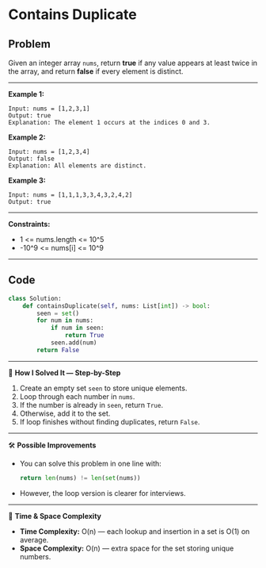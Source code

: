 # Contains Duplicate

## Problem
Given an integer array `nums`, return **true** if any value appears at least twice in the array, and return **false** if every element is distinct.

---

**Example 1:**
```
Input: nums = [1,2,3,1]
Output: true
Explanation: The element 1 occurs at the indices 0 and 3.
```

**Example 2:**
```
Input: nums = [1,2,3,4]
Output: false
Explanation: All elements are distinct.
```

**Example 3:**
```
Input: nums = [1,1,1,3,3,4,3,2,4,2]
Output: true
```

---

**Constraints:**
- 1 <= nums.length <= 10^5  
- -10^9 <= nums[i] <= 10^9  

---

## Code
```python
class Solution:
    def containsDuplicate(self, nums: List[int]) -> bool:
        seen = set()
        for num in nums:
            if num in seen:
                return True
            seen.add(num)
        return False
```

---

🧩 **How I Solved It — Step-by-Step**  
1. Create an empty set `seen` to store unique elements.  
2. Loop through each number in `nums`.  
3. If the number is already in `seen`, return `True`.  
4. Otherwise, add it to the set.  
5. If loop finishes without finding duplicates, return `False`.  

---

🛠️ **Possible Improvements**  
- You can solve this problem in one line with:  
  ```python
  return len(nums) != len(set(nums))
  ```  
- However, the loop version is clearer for interviews.  

---

🧠 **Time & Space Complexity**  
- **Time Complexity:** O(n) — each lookup and insertion in a set is O(1) on average.  
- **Space Complexity:** O(n) — extra space for the set storing unique numbers.  
